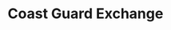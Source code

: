 ---
title: "Coast Guard Exchange"
url: /saint-petersburg/coast-guard-exchange/
shop: department store
---